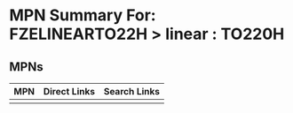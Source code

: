 



# MPN Summary For: FZELINEARTO22H > linear : TO220H

## MPNs
  

|MPN|Direct Links|Search Links|
| :--- | :--- | :--- |
||||
